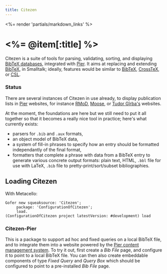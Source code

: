 ```yaml
---
title: Citezen
---
```

<%= render 'partials/markdown_links' %>

# <%= @item[:title] %>

Citezen is a suite of tools for parsing, validating, sorting, and displaying [BibTeX databases][bibtex], integrated with [Pier][].
It aims at replacing and extending [BibTeX][], in Smalltalk; ideally, features would be similar to [BibTeX][], [CrossTeX][], or [CSL][].

[bibtex]: http://www.bibtex.org
[crosstex]: http://www.cs.cornell.edu/people/egs/crosstex/
[csl]: http://xbiblio.sourceforge.net/csl/
[pier]: http://www.piercms.com

### Status

There are several instances of Citezen in use already, to display publication lists in [Pier][] websites, for instance [RMoD](http://rmod.lille.inria.fr/web/pier/publications), [Moose](http://moose.unibe.ch/publications/list), or [Tudor Gîrba's](http://www.tudorgirba.com/publications) websites.

At the moment, the foundations are here but we still need to put it all together so that it becomes a really nice tool in practice; here's what currently exists:

- parsers for `.bib` and `.aux` formats,
- an object model of BibTeX data,
- a system of fill-in phrases to specify how an entry should be formatted independantly of the final format,
- formatters that complete a phrase with data from a BibTeX entry to generate various concrete output formats: plain text, HTML, `.bbl` file for use with LaTeX, `.bib` file to pretty-print/sort/subset bibliographies.

## Loading Citezen

With Metacello:

    Gofer new squeaksource: 'Citezen';
         package: 'ConfigurationOfCitezen';
         load.
    (ConfigurationOfCitezen project latestVersion: #development) load

### Citezen-Pier

This is a package to support ad hoc and fixed queries on a local BibTeX file, and to integrate them into a website powered by the [Pier content management system](http://www.piercms.com).
To try it out, first create a _Bib File_ page, and configure it to point to a local BibTeX file.
You can then also create embeddable components of type _Fixed Query_ and _Query Box_ which should be configured to point to a pre-installed _Bib File_ page.

